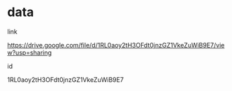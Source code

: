 
# data

link

https://drive.google.com/file/d/1RL0aoy2tH3OFdt0jnzGZ1VkeZuWiB9E7/view?usp=sharing

id

1RL0aoy2tH3OFdt0jnzGZ1VkeZuWiB9E7